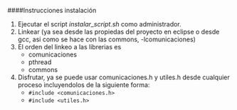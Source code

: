 ####Instrucciones instalación
1. Ejecutar el script *instalar_script.sh* como administrador.
2. Linkear (ya sea desde las propiedas del proyecto en eclipse o desde gcc, asi como se hace con las commons, -lcomunicaciones)
3. El orden del linkeo a las librerias es
	* comunicaciones
	* pthread
	* commons
4. Disfrutar, ya se puede usar comunicaciones.h y utiles.h desde cualquier proceso incluyendolos de la siguiente forma:
	* `#include <comunicaciones.h>`
	* `#include <utiles.h>`
